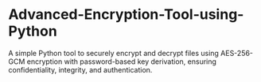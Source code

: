 # Advanced-Encryption-Tool-using-Python
A simple Python tool to securely encrypt and decrypt files using AES-256-GCM encryption with password-based key derivation, ensuring confidentiality, integrity, and authentication.

